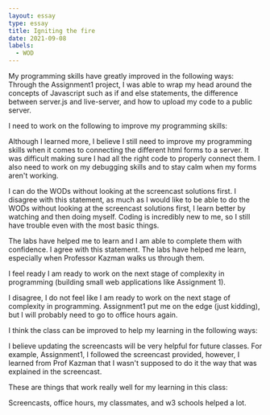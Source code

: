 ```yaml
---
layout: essay
type: essay
title: Igniting the fire
date: 2021-09-08
labels:
  - WOD
---
```

My programming skills have greatly improved in the following ways:
Through the Assignment1 project, I was able to wrap my head around the concepts of Javascript such as if and else statements, the difference between server.js and live-server, and how to upload my code to a public server.

I need to work on the following to improve my programming skills:

Although I learned more, I believe I still need to improve my programming skills when it comes to connecting the different html forms to a server. It was difficult making sure I had all the right code to properly connect them. I also need to work on my debugging skills and to stay calm when my forms aren't working. 

I can do the WODs without looking at the screencast solutions first.
I disagree with this statement, as much as I would like to be able to do the WODs without looking at the screencast solutions first, I learn better by watching and then doing myself. Coding is incredibly new to me, so I still have trouble even with the most basic things.

The labs have helped me to learn and I am able to complete them with confidence.
I agree with this statement. The labs have helped me learn, especially when Professor Kazman walks us through them. 

I feel ready I am ready to work on the next stage of complexity in programming (building small web applications like Assignment 1).

I disagree, I do not feel like I am ready to work on the next stage of complexity in programming. Assignment1 put me on the edge (just kidding), but I will probably need to go to office hours again. 

I think the class can be improved to help my learning in the following ways:

I believe updating the screencasts will be very helpful for future classes. For example, Assignment1, I followed the screencast provided, however, I learned from Prof Kazman that I wasn't supposed to do it the way that was explained in the screencast. 

These are things that work really well for my learning in this class:

Screencasts, office hours, my classmates, and w3 schools helped a lot. 